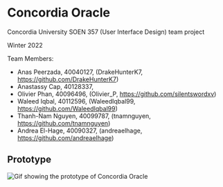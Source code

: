 # Concordia Oracle

Concordia University SOEN 357 (User Interface Design) team project

Winter 2022

Team Members:
- Anas Peerzada, 40040127, (DrakeHunterK7, https://github.com/DrakeHunterK7)
- Anastassy Cap, 40128337, 
- Olivier Phan, 40096496, (Olivier_P, https://github.com/silentswordxv)
- Waleed Iqbal, 40112596, (WaleedIqbal99, https://github.com/WaleedIqbal99)
- Thanh-Nam Nguyen, 40099787, (tnamnguyen, https://github.com/tnamnguyen)
- Andrea El-Hage, 40090327, (andreaelhage, https://github.com/andreaelhage)

## Prototype

![Gif showing the prototype of Concordia Oracle](https://github.com/AC159/ConcordiaOracle/blob/master/github_images/prototype.gif)
